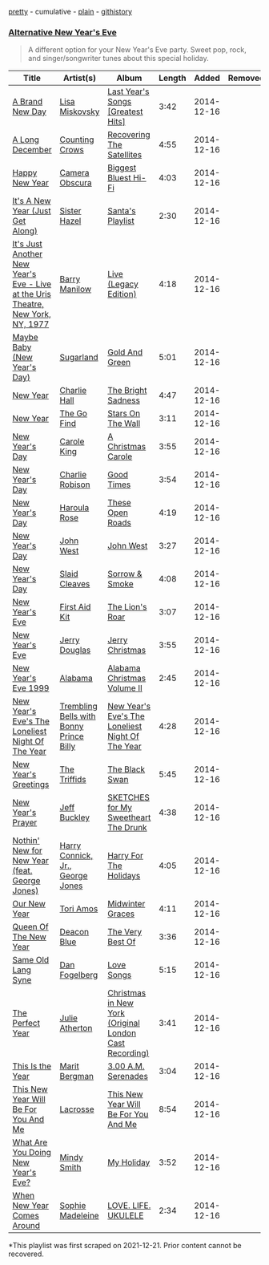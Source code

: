 [pretty](/playlists/pretty/214Nwj78JwTfjSeQxbGxeX.md) - cumulative - [plain](/playlists/plain/214Nwj78JwTfjSeQxbGxeX) - [githistory](https://github.githistory.xyz/mackorone/spotify-playlist-archive/blob/main/playlists/plain/214Nwj78JwTfjSeQxbGxeX)

### [Alternative New Year's Eve](https://open.spotify.com/playlist/4P577G96GUNn1BMUbl35Kj)

> A different option for your New Year's Eve party\. Sweet pop, rock, and singer/songwriter tunes about this special holiday.

| Title | Artist(s) | Album | Length | Added | Removed |
|---|---|---|---|---|---|
| [A Brand New Day](https://open.spotify.com/track/2fa0wCd21pLr7K8JV9Vm9l) | [Lisa Miskovsky](https://open.spotify.com/artist/5J0dXmqEYctfFsmcakqZFH) | [Last Year's Songs \[Greatest Hits\]](https://open.spotify.com/album/6xRbPobv1qhcmANZqL7Txy) | 3:42 | 2014-12-16 |  |
| [A Long December](https://open.spotify.com/track/6fabKldyJ76EacX0ggii7B) | [Counting Crows](https://open.spotify.com/artist/0vEsuISMWAKNctLlUAhSZC) | [Recovering The Satellites](https://open.spotify.com/album/1wSdyNKIUBxEk4ysU4s8If) | 4:55 | 2014-12-16 |  |
| [Happy New Year](https://open.spotify.com/track/6dCpNIggVyuVsubl67juok) | [Camera Obscura](https://open.spotify.com/artist/5gInJ5P5gQnOKPM3SUEVFt) | [Biggest Bluest Hi\-Fi](https://open.spotify.com/album/58EAy8mWBujvA5ctWWhNRN) | 4:03 | 2014-12-16 |  |
| [It's A New Year \(Just Get Along\)](https://open.spotify.com/track/0uTzNzu8l9601sUvNCC5Rc) | [Sister Hazel](https://open.spotify.com/artist/7m60UAnbgFFNuJbmS6OxTk) | [Santa's Playlist](https://open.spotify.com/album/3Usi3cuKzn3AGmUU3Um3Wx) | 2:30 | 2014-12-16 |  |
| [It's Just Another New Year's Eve \- Live at the Uris Theatre, New York, NY, 1977](https://open.spotify.com/track/7tylk270Q6BZhY4GFbPw5b) | [Barry Manilow](https://open.spotify.com/artist/3alW3LYQS8K29z8C8NSLIX) | [Live \(Legacy Edition\)](https://open.spotify.com/album/2dLevPtP9xwnZxxVb6vrHM) | 4:18 | 2014-12-16 |  |
| [Maybe Baby \(New Year's Day\)](https://open.spotify.com/track/77Ci26Iuib9AR4o2uZf9jn) | [Sugarland](https://open.spotify.com/artist/0hYxQe3AK5jBPCr5MumLHD) | [Gold And Green](https://open.spotify.com/album/1ZXD0GX9NuVrF7BMpckk2z) | 5:01 | 2014-12-16 |  |
| [New Year](https://open.spotify.com/track/2X82t41hefEJrNc0TDmeVa) | [Charlie Hall](https://open.spotify.com/artist/0Przo8VxOHYfZv9FMZWsWV) | [The Bright Sadness](https://open.spotify.com/album/20bBG4Yg6czWDdCMOxifyY) | 4:47 | 2014-12-16 |  |
| [New Year](https://open.spotify.com/track/2cvAN1nvpHPCTvXCfoaRVV) | [The Go Find](https://open.spotify.com/artist/4NPxziJsCX4Gc4wo7D8JqQ) | [Stars On The Wall](https://open.spotify.com/album/67uo0H6rWddfm8Fx0hsHn5) | 3:11 | 2014-12-16 |  |
| [New Year's Day](https://open.spotify.com/track/523WmUh42Mk6iJOSPCHQiV) | [Carole King](https://open.spotify.com/artist/319yZVtYM9MBGqmSQnMyY6) | [A Christmas Carole](https://open.spotify.com/album/5gBBrMxrSMiSMWCt4cQsLq) | 3:55 | 2014-12-16 |  |
| [New Year's Day](https://open.spotify.com/track/4EGo8rIpfqlJLVPcSz6k4Z) | [Charlie Robison](https://open.spotify.com/artist/1VGRi6hlsYcOhKut02Tqkt) | [Good Times](https://open.spotify.com/album/6sSV4T3S9uXQdrsFUFQIl9) | 3:54 | 2014-12-16 |  |
| [New Year's Day](https://open.spotify.com/track/1Dyq8s9kfoVzlKUQSuySee) | [Haroula Rose](https://open.spotify.com/artist/7AhCTepWX7n4dQFh3Ro3YG) | [These Open Roads](https://open.spotify.com/album/6zBPPzpvnqiMC9NTkOUwlI) | 4:19 | 2014-12-16 |  |
| [New Year's Day](https://open.spotify.com/track/0Ksyr44AS6A1j9alEM8jQK) | [John West](https://open.spotify.com/artist/5FepAtUIB5r2ipH0Dejy5s) | [John West](https://open.spotify.com/album/3WAIZWMhkXJiK3XNgZEuL7) | 3:27 | 2014-12-16 |  |
| [New Year's Day](https://open.spotify.com/track/43OQwGbok5yefmJ1JIIwAw) | [Slaid Cleaves](https://open.spotify.com/artist/1mkuxdmqLdlrtCSwLQ2sUn) | [Sorrow & Smoke](https://open.spotify.com/album/4YwGc6q4uUJnJnuKkKXCZc) | 4:08 | 2014-12-16 |  |
| [New Year's Eve](https://open.spotify.com/track/1UNTRgdTw9Zd0HrAE9j54V) | [First Aid Kit](https://open.spotify.com/artist/21egYD1eInY6bGFcniCRT1) | [The Lion's Roar](https://open.spotify.com/album/3JYZyuyjz9GDtNMfcE4kRi) | 3:07 | 2014-12-16 |  |
| [New Year's Eve](https://open.spotify.com/track/4AbPzgwsQSx52Zp9cwOIBB) | [Jerry Douglas](https://open.spotify.com/artist/4YgACLaoEjPl4kVZ5WmBN9) | [Jerry Christmas](https://open.spotify.com/album/0xhPJTVviXMgXmyTbhl6WK) | 3:55 | 2014-12-16 |  |
| [New Year's Eve 1999](https://open.spotify.com/track/6pNZ4e8pkO4BwoU1eOm81c) | [Alabama](https://open.spotify.com/artist/6rJqqRce0Kvo2dJUXoHleC) | [Alabama Christmas Volume II](https://open.spotify.com/album/33n4QsTxkSrmyTPoo9KcdR) | 2:45 | 2014-12-16 |  |
| [New Year's Eve's The Loneliest Night Of The Year](https://open.spotify.com/track/64a75xSSYnuug5qnrUjkwu) | [Trembling Bells with Bonny Prince Billy](https://open.spotify.com/artist/7tHmLEXGdWmV1LqCirn5SX) | [New Year's Eve's The Loneliest Night Of The Year](https://open.spotify.com/album/5sMbanNrRhlwnq5vZNqUfr) | 4:28 | 2014-12-16 |  |
| [New Year's Greetings](https://open.spotify.com/track/6IlVrmuGFjNKPlGOhR1J9J) | [The Triffids](https://open.spotify.com/artist/2kTn692duPSkqN6czSilyk) | [The Black Swan](https://open.spotify.com/album/4Nzg5wRf8goFXHeq6tK6Xz) | 5:45 | 2014-12-16 |  |
| [New Year's Prayer](https://open.spotify.com/track/3BFpiZlx72SBGMy0vQQCMP) | [Jeff Buckley](https://open.spotify.com/artist/3nnQpaTvKb5jCQabZefACI) | [SKETCHES for My Sweetheart The Drunk](https://open.spotify.com/album/4mbFh6JSG3y4CTLetWVjnn) | 4:38 | 2014-12-16 |  |
| [Nothin' New for New Year \(feat\. George Jones\)](https://open.spotify.com/track/6bJUyfryLLaCseNHr1XNpC) | [Harry Connick, Jr.](https://open.spotify.com/artist/6u17YlWtW4oqFF5Hn9UU79), [George Jones](https://open.spotify.com/artist/2OpqcUtj10HHvGG6h9VYC5) | [Harry For The Holidays](https://open.spotify.com/album/4kC0FqUUVgEi1uo2I2JItE) | 4:05 | 2014-12-16 |  |
| [Our New Year](https://open.spotify.com/track/1MAOl1ZUb5bv90kSDs9erN) | [Tori Amos](https://open.spotify.com/artist/1KsASRNugxU85T0u6zSg32) | [Midwinter Graces](https://open.spotify.com/album/08HbuNqWS9mclkn9BvJmYi) | 4:11 | 2014-12-16 |  |
| [Queen Of The New Year](https://open.spotify.com/track/1VN95opsathK1Tg04nnwcz) | [Deacon Blue](https://open.spotify.com/artist/5jqKIZLB5WA5KquEihB3ND) | [The Very Best Of](https://open.spotify.com/album/0G1PqZ1AKqbPzzm2tJHA89) | 3:36 | 2014-12-16 |  |
| [Same Old Lang Syne](https://open.spotify.com/track/0juQNDN4EdiuG97rgKywkF) | [Dan Fogelberg](https://open.spotify.com/artist/0cA5Tg15TwARIRZeiNT1RO) | [Love Songs](https://open.spotify.com/album/2HBiEHyRhKl6dxWBKQpxID) | 5:15 | 2014-12-16 |  |
| [The Perfect Year](https://open.spotify.com/track/0soh2RjiUQhCc8TxVoL0NP) | [Julie Atherton](https://open.spotify.com/artist/0u8QVSfaN3A0biGjVT7BZD) | [Christmas in New York \(Original London Cast Recording\)](https://open.spotify.com/album/6uafgfq8hDC6qn0P7L6efG) | 3:41 | 2014-12-16 |  |
| [This Is the Year](https://open.spotify.com/track/6rBzSjdrihboUkZ0YyhWLc) | [Marit Bergman](https://open.spotify.com/artist/1Z8YLeRzSedy0jT5D08pVU) | [3.00 A.M\. Serenades](https://open.spotify.com/album/4hbobVgZ2HhBzeiclP1df4) | 3:04 | 2014-12-16 |  |
| [This New Year Will Be For You And Me](https://open.spotify.com/track/15GfqtqkXbtY7TK8Kbs651) | [Lacrosse](https://open.spotify.com/artist/4ONtSR2ySrY8r6sZXJYzXS) | [This New Year Will Be For You And Me](https://open.spotify.com/album/4mqz1IsMUXdE2JquRrD76i) | 8:54 | 2014-12-16 |  |
| [What Are You Doing New Year's Eve?](https://open.spotify.com/track/1pDiPhh847rpBBkz5WhHtL) | [Mindy Smith](https://open.spotify.com/artist/4QGC11o7gQR7MBEJ5cUMSv) | [My Holiday](https://open.spotify.com/album/1KVrleCet1Gu3OLRauqgJJ) | 3:52 | 2014-12-16 |  |
| [When New Year Comes Around](https://open.spotify.com/track/6acojhWQvxAnimUE1Kw4WW) | [Sophie Madeleine](https://open.spotify.com/artist/704DIefNMcQhJs0ElxjpRb) | [LOVE\. LIFE\. UKULELE](https://open.spotify.com/album/0Fy6FCnjN6Ri7Ax0h03HV5) | 2:34 | 2014-12-16 |  |

\*This playlist was first scraped on 2021-12-21. Prior content cannot be recovered.